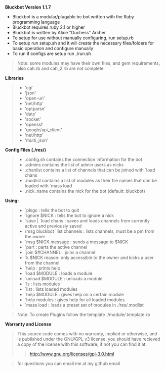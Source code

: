 **Bluckbot Version 1.1.7**

- Bluckbot is a modular/plugable irc bot written with the Ruby programming language
- Bluckbot requires ruby 2.1 or higher
- Bluckbot is written by Alice "Duchess" Archer
- To setup for use without manually configuring, run setup.rb
- To setup run setup.sh and it will create the necessary files/folders for basic operation and configure manually
- To run if configs are setup run ./run.sh

> Note: some modules may have their own files, and gem requirements, also cah.rb and cah_2.rb are not complete

**Libraries**

>- 'cgi'
>- 'json'
>- 'open-uri'
>- 'net/http'
>- 'optparse'
>- 'date'
>- 'socket'
>- 'openssl'
>- 'google/api_client'
>- 'net/http'
>- 'multi_json'

**Config Files (./res/)**

>- .config.sh contains the connection information for the bot
>- .admins contains the list of admin users as nicks
>- .chanlist contains a list of channels that can be joined with `load chans
>- .modlist contains a list of modules as their file names that can be loaded with `mass load
>- .nick_name contains the nick for the bot (default: bluckbot)

**Using:**

>- \`plsgo : tells the bot to quit
>- \`ignore $NICK : tells the bot to ignore a nick
>- \`save | \`load chans : saves and loads channels from currently active and previously saved
>- /msg bluckbot `list channels : lists channels, must be a pm from the owner
>- \`msg $NICK message : sends a message to $NICK
>- \`part : parts the active channel
>- \`join $#CHANNEL : joins a channel
>- \`k $NICK reason: only accessible to the owner and kicks a user from the channel
>- \`help : prints help
>- \`load $MODULE : loads a module
>- \`unload $MODULE : unloads a module
>- \`ls : lists modules
>- \`list : lists loaded modules
>- \`help $MODULE : gives help on a certain module
>- \`help modules : gives help for all loaded modules
>- \`mass load : loads a preset set of modules in ./res/.modlist

> Note: To create Plugins follow the template ./module/.template.rb


**Warranty and License**

> This source code comes with no warranty, implied or otherwise, and is published under the GNU/GPL v3 license.
> you should have recieved a copy of the license with this software, if not you can find it at:
>>http://www.gnu.org/licenses/gpl-3.0.html

> for questions you can email me at my github email
